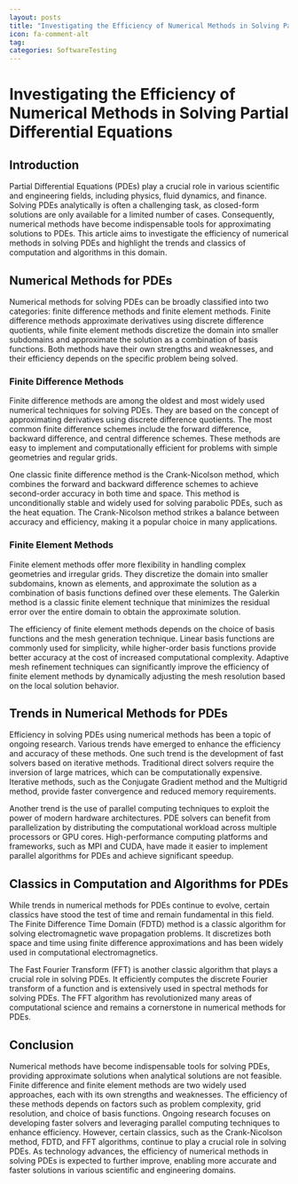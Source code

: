```yaml
---
layout: posts
title: "Investigating the Efficiency of Numerical Methods in Solving Partial Differential Equations"
icon: fa-comment-alt
tag:      
categories: SoftwareTesting
---
```



# Investigating the Efficiency of Numerical Methods in Solving Partial Differential Equations

## Introduction

Partial Differential Equations (PDEs) play a crucial role in various scientific and engineering fields, including physics, fluid dynamics, and finance. Solving PDEs analytically is often a challenging task, as closed-form solutions are only available for a limited number of cases. Consequently, numerical methods have become indispensable tools for approximating solutions to PDEs. This article aims to investigate the efficiency of numerical methods in solving PDEs and highlight the trends and classics of computation and algorithms in this domain.

## Numerical Methods for PDEs

Numerical methods for solving PDEs can be broadly classified into two categories: finite difference methods and finite element methods. Finite difference methods approximate derivatives using discrete difference quotients, while finite element methods discretize the domain into smaller subdomains and approximate the solution as a combination of basis functions. Both methods have their own strengths and weaknesses, and their efficiency depends on the specific problem being solved.

### Finite Difference Methods

Finite difference methods are among the oldest and most widely used numerical techniques for solving PDEs. They are based on the concept of approximating derivatives using discrete difference quotients. The most common finite difference schemes include the forward difference, backward difference, and central difference schemes. These methods are easy to implement and computationally efficient for problems with simple geometries and regular grids.

One classic finite difference method is the Crank-Nicolson method, which combines the forward and backward difference schemes to achieve second-order accuracy in both time and space. This method is unconditionally stable and widely used for solving parabolic PDEs, such as the heat equation. The Crank-Nicolson method strikes a balance between accuracy and efficiency, making it a popular choice in many applications.

### Finite Element Methods

Finite element methods offer more flexibility in handling complex geometries and irregular grids. They discretize the domain into smaller subdomains, known as elements, and approximate the solution as a combination of basis functions defined over these elements. The Galerkin method is a classic finite element technique that minimizes the residual error over the entire domain to obtain the approximate solution.

The efficiency of finite element methods depends on the choice of basis functions and the mesh generation technique. Linear basis functions are commonly used for simplicity, while higher-order basis functions provide better accuracy at the cost of increased computational complexity. Adaptive mesh refinement techniques can significantly improve the efficiency of finite element methods by dynamically adjusting the mesh resolution based on the local solution behavior.

## Trends in Numerical Methods for PDEs

Efficiency in solving PDEs using numerical methods has been a topic of ongoing research. Various trends have emerged to enhance the efficiency and accuracy of these methods. One such trend is the development of fast solvers based on iterative methods. Traditional direct solvers require the inversion of large matrices, which can be computationally expensive. Iterative methods, such as the Conjugate Gradient method and the Multigrid method, provide faster convergence and reduced memory requirements.

Another trend is the use of parallel computing techniques to exploit the power of modern hardware architectures. PDE solvers can benefit from parallelization by distributing the computational workload across multiple processors or GPU cores. High-performance computing platforms and frameworks, such as MPI and CUDA, have made it easier to implement parallel algorithms for PDEs and achieve significant speedup.

## Classics in Computation and Algorithms for PDEs

While trends in numerical methods for PDEs continue to evolve, certain classics have stood the test of time and remain fundamental in this field. The Finite Difference Time Domain (FDTD) method is a classic algorithm for solving electromagnetic wave propagation problems. It discretizes both space and time using finite difference approximations and has been widely used in computational electromagnetics.

The Fast Fourier Transform (FFT) is another classic algorithm that plays a crucial role in solving PDEs. It efficiently computes the discrete Fourier transform of a function and is extensively used in spectral methods for solving PDEs. The FFT algorithm has revolutionized many areas of computational science and remains a cornerstone in numerical methods for PDEs.

## Conclusion

Numerical methods have become indispensable tools for solving PDEs, providing approximate solutions when analytical solutions are not feasible. Finite difference and finite element methods are two widely used approaches, each with its own strengths and weaknesses. The efficiency of these methods depends on factors such as problem complexity, grid resolution, and choice of basis functions. Ongoing research focuses on developing faster solvers and leveraging parallel computing techniques to enhance efficiency. However, certain classics, such as the Crank-Nicolson method, FDTD, and FFT algorithms, continue to play a crucial role in solving PDEs. As technology advances, the efficiency of numerical methods in solving PDEs is expected to further improve, enabling more accurate and faster solutions in various scientific and engineering domains.